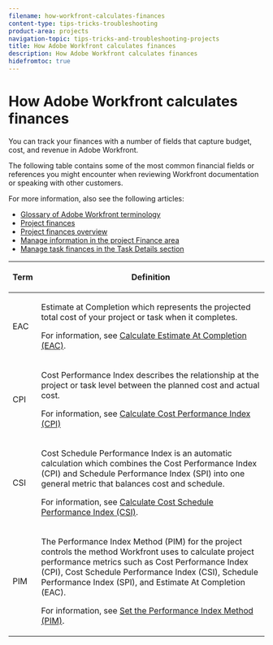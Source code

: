 ```yaml
---
filename: how-workfront-calculates-finances
content-type: tips-tricks-troubleshooting
product-area: projects
navigation-topic: tips-tricks-and-troubleshooting-projects
title: How Adobe Workfront calculates finances
description: How Adobe Workfront calculates finances
hidefromtoc: true
---
```


# How Adobe Workfront calculates finances

<!--
<p data-mc-conditions="QuicksilverOrClassic.Draft mode">(NOTE: This should be moved to Project Finances when it's been improved)</p>
-->

<!--
<p data-mc-conditions="QuicksilverOrClassic.Draft mode">(drafted articles because info moved to the glossary and to the Project&nbsp;Finances Overview article)</p>
-->

You can track your finances with a number of fields that capture budget, cost, and revenue in&nbsp;Adobe Workfront.

The following table contains some of the most common financial fields or references you might encounter when reviewing Workfront documentation or speaking with other customers.

For more information, also see the following articles:

* [Glossary of Adobe Workfront terminology](../../../workfront-basics/navigate-workfront/workfront-navigation/workfront-terminology-glossary.md) 
* [Project finances](../../../manage-work/projects/project-finances/project-finances-overview.md) 
* [Project finances overview](../../../manage-work/projects/project-finances/project-finances-overview-1.md) 
* [Manage information in the project Finance area](../../../manage-work/projects/project-finances/manage-project-finance-area.md) 
* [Manage task finances in the Task Details section](../../../manage-work/tasks/manage-tasks/task-finances-in-details.md)

<table cellspacing="15"> 
 <col> 
 <col> 
 <thead> 
  <tr> 
   <th> <p><strong>Term</strong> </p> </th> 
   <th> <p><strong>Definition</strong> </p> </th> 
  </tr> 
 </thead> 
 <tbody> <!--
   <tr data-mc-conditions="QuicksilverOrClassic.Draft mode"> 
    <td> <p>Actual Hours</p> </td> 
    <td> <p>The hours recorded against the task (via Log Hours button).</p> <p><code>For parent tasks = children Actual Hours + Actual Hours on the parent task. For projects = Actual Hours logged on the project +Actual Hours logged on standalone or children tasks in the project</code> </p> <p class="example" data-mc-autonum="<b>Example: </b>"><span class="autonumber"><span><b>Example: </b></span></span> If from the Updates tab for Task 1, you click ‘Log Time’ and enter 25 hours, the Actual Hours = 25. </p> </td> 
   </tr>
  --> <!--
   <tr data-mc-conditions="QuicksilverOrClassic.Draft mode"> 
    <td> <p>Actual Labor Cost</p> </td> 
    <td> <p>The result of multiplying the actual hours by the rate. </p> <br> <p class="example" data-mc-autonum="<b>Example: </b>"><span class="autonumber"><span><b>Example: </b></span></span>If the task is set up such that the Cost Type = ‘User Hourly’ (Task Details&gt;Finance) and the user’s cost/hr on their profile is $100.00/hr, then if you record 5 actual hours, the Actual Labor Cost = $500.00. </p> </td> 
   </tr>
  --> <!--
   <tr data-mc-conditions="QuicksilverOrClassic.Draft mode"> 
    <td> <p>(Incurred)&nbsp;Actual Expense Cost</p> </td> 
    <td> <p>The sum of the Actual Amount field for all expenses where the Actual Amount field &gt; 0.</p> <br> <p class="example" data-mc-autonum="<b>Example: </b>"><span class="autonumber"><span><b>Example: </b></span></span> If you create an expense for Task 1 and enter $600.00 in the Actual Amount field, the Incurred Actual Expense Cost for this task is $600.00. </p> <br> <p>Important: If the value in the Actual Amount field for an expense is negative, the system will ignore that expense record. For example, if the value in the Planned Amount field is $200.00 but the value in the Actual Amount field is -$300.00, the system will ignore this entire expense record which means you would not include the $200.00 planned value or the -$300.00 actual value in any calculations. </p> </td> 
   </tr>
  --> <!--
   <tr data-mc-conditions="QuicksilverOrClassic.Draft mode"> 
    <td> <p>(Incurred) Planned Expense Cost </p> </td> 
    <td> <p>The sum of the Planned Amount field for all expenses where the Actual Amount field &gt; 0.</p> <p class="example" data-mc-autonum="<b>Example: </b>"><span class="autonumber"><span><b>Example: </b></span></span> If you create an expense for Task 1 and enter $500.00 in the Planned Amount field and an amount &gt; 0 in the Actual Amount field (i.e. $600.00), the Incurred Planned Expense Cost for this task is $500.00. </p> </td> 
   </tr>
  --> <!--
   <tr data-mc-conditions="QuicksilverOrClassic.Draft mode"> 
    <td> <p>(Not Incurred) Planned Expense</p> </td> 
    <td> <p>The sum of the Planned Amount field for all expenses where the Actual Amount field = 0.</p> <br> <p class="example" data-mc-autonum="<b>Example: </b>"><span class="autonumber"><span><b>Example: </b></span></span> If you create two expenses for Task 1 where for the first expense the value in the Planned Amount field is $500.00 and the value in the Actual Amount is $600.00 and for the second expense, the value in the Planned Amount field is $300.00 and the value of the Actual Amount field is $0.00, the value of the Not Incurred Planned Expense for this task is $300.00. </p> </td> 
   </tr>
  --> <!--
   <tr data-mc-conditions="QuicksilverOrClassic.Draft mode"> 
    <td> <p>Percent Complete</p> </td> 
    <td> <p>The value entered into the Percent Complete field for a task.</p> </td> 
   </tr>
  --> <!--
   <tr data-mc-conditions="QuicksilverOrClassic.Draft mode"> 
    <td> <p>Planned Hours</p> </td> 
    <td> <p>The value entered into the Planned Hours field on the task (i.e. 10 Hours)</p> </td> 
   </tr>
  --> <!--
   <tr data-mc-conditions="QuicksilverOrClassic.Draft mode"> 
    <td> <p>Planned Labor Cost</p> </td> 
    <td> <p>The result of multiplying the planned hours by the rate. </p> <br> <p class="example" data-mc-autonum="<b>Example: </b>"><span class="autonumber"><span><b>Example: </b></span></span> If the task is set up such that the Cost Type = ‘User Hourly’ (Task Details&gt;Finance) and the user’s cost/hr on their profile is $100.00/hr, then if you record 10 planned hours, the Planned Labor Cost = $1,000.00. </p> </td> 
   </tr>
  --> <!--
   <tr data-mc-conditions="QuicksilverOrClassic.Draft mode"> 
    <td> Total Budgeted Cost Work Performed</td> 
    <td> <p>The result of multiplying the budgeted cost of the work planned (Budgeted Cost) and the percent of the task that has been completed so far.</p> <p>For a non-parent task:<br><code>TotalBudgetedCostWorkPerformed = Planned Hours * (Percent Complete/100)</code><br>For a parent task:<br><code>TotalBudgetedCostWorkPerformed = the sum of the TotalBudgetedCostWorkPerformed field for all direct child tasks</code><br>For a project:<br><code>TotalBudgetedCostWorkPerformed = the sum of the TotalBudgetedCostWorkPerformed field for all top-level tasks (parents and standalone tasks)</code> </p> </td> 
   </tr>
  --> 
  <tr> 
   <td>EAC</td> 
   <td> <p>Estimate at Completion which represents the projected total cost of your project or task when it completes.</p> <p>For information, see <a href="../../../manage-work/projects/project-finances/calculate-eac.md" class="MCXref xref">Calculate Estimate At Completion (EAC)</a>.</p> </td> 
  </tr> 
  <tr> 
   <td>CPI</td> 
   <td> <p>Cost Performance Index describes the relationship at the project or task level between the planned cost and actual cost.</p> <p>For information, see <a href="../../../manage-work/projects/project-finances/calculate-cpi.md" class="MCXref xref">Calculate Cost Performance Index (CPI)</a></p> </td> 
  </tr> 
  <tr> 
   <td>CSI</td> 
   <td> <p>Cost Schedule Performance Index is an automatic calculation which combines the Cost Performance Index (CPI) and Schedule Performance Index (SPI) into one general metric that balances cost and schedule. </p> <p>For information, see <a href="../../../manage-work/projects/project-finances/calculate-csi.md" class="MCXref xref">Calculate Cost Schedule Performance Index (CSI)</a>. </p> </td> 
  </tr> 
  <tr> 
   <td>PIM</td> 
   <td> <p>The Performance Index Method (PIM) for the project controls the method Workfront uses to calculate project performance metrics such as Cost Performance Index (CPI), Cost Schedule Performance Index (CSI), Schedule Performance Index (SPI), and Estimate At Completion (EAC).</p> <p>For information, see <a href="../../../manage-work/projects/project-finances/set-pim.md" class="MCXref xref">Set the Performance Index Method (PIM)</a>. </p> </td> 
  </tr> 
 </tbody> 
</table>

&nbsp;

<!--
<div data-mc-conditions="QuicksilverOrClassic.Draft mode">
<h2>Differences between the two EAC methods</h2>
<p>(NOTE: drafted and replaced this with links from the table and in the intro. Will replace the article with another table with ALL the financial field - work in progress - backlog!) </p>
<p>There are two methods for calculating EAC:</p>
<ul>
<li><a href="#calculate-eac-at-project-level" class="MCXref xref">Calculate EAC at project level</a> </li>
<li><a href="#caculate-eac-as-a-roll-up-from-tasks" class="MCXref xref">Caculate EAC as a roll up from tasks</a> </li>
</ul>
<h3 id="calculate-eac-at-project-level"><a name="Calculat"></a>Calculate EAC at project level</h3>
<ul>
<li> EAC for the parent task and project are determined by entering the actual hours/actual labor cost into the EAC Formulas </li>
<li><em> Includes </em> Actual Hours/ Costs and expenses added directly to the parent task or project </li>
</ul>
<h3 id="caculate-eac-as-a-roll-up-from-tasks"><a name="Caculate"></a>Caculate EAC as a roll up from tasks</h3>
<ul>
<li> EAC for the parent task and project are determined by summing up the EAC for each <em> direct </em> child task </li>
<li><em> Excludes </em> Actual Hours and expenses added directly to the parent task or project </li>
</ul>
<h2><a name="Formulas"></a>Formulas</h2>
<ul>
<li><a href="#PIM-Hour-Based" class="MCXref xref">How Adobe Workfront calculates finances </a> </li>
<li><a href="#PIM-Cost-Based" class="MCXref xref">How Adobe Workfront calculates finances </a> </li>
</ul>
<h3><a name="PIM-Hour-Based_section-1"></a>PIM= Hour-Based</h3>
<h4><strong>TotalBudgetedCostWorkPerformed</strong> </h4>
<ul>
<li><strong>For a non-parent task</strong>: <code>TotalBudgetedCostWorkPerformed = Planned Hours * (Percent Complete/100)</code></li>
<li><strong>For a parent task:</strong> <code>TotalBudgetedCostWorkPerformed = the sum of the TotalBudgetedCostWorkPerformed field for all single children tasks</code></li>
<li> <p><strong>For a project:</strong> <code>TotalBudgetedCostWorkPerformed = the sum of the TotalBudgetedCostWorkPerformed field for all top-level tasks</code> </p> <note type="note">
This includes only first level parents, not secondary level parents, etc.
</note> </li>
</ul>
<h4><strong>CPI</strong> </h4>
<p><em> IF </em> Actual Hours > 0 <em> THEN </em><![CDATA[
]]><code>CPI = TotalBudgetedCostWorkPerformed / Actual Hours </code><![CDATA[    ]]></p>
<p><em> ELSE </em> CPI = 1 </p>
<p><strong>EAC</strong> </p>
<p><em> IF </em> CPI <> 0 <em> THEN </em> EAC = Planned Hours / CPI </p>
<p><em> ELSE </em> EAC = Planned Hours + Actual Hours </p>
<h3><a name="PIM-Cost-Based_section-1"></a>PIM= Cost-Based</h3>
<h4><strong>TotalBudgetedCostWorkPerformed</strong> </h4>
<p><strong>For a non parent task</strong> : <code>TotalBudgetedCostWorkPerformed = Planned Labor Cost * (Percent Complete/100)</code></p>
<p><strong>For a parent task:</strong> <code>TotalBudgetedCostWorkPerformed = the sum of the TotalBudgetedCostWorkPerformed field for all direct child tasks</code></p>
<p><strong>For a project:</strong> <code>TotalBudgetedCostWorkPerformed = the sum of the TotalBudgetedCostWorkPerformed field for all top-level tasks</code></p>
<h4><strong>CPI</strong> </h4>
<p><em> IF </em> Actual Labor Cost + IncurredActualExpenseCost <> 0 <em> THEN </em><![CDATA[
]]><code> CPI = (TotalBudgetedCostWorkPerformed + IncurredPlannedExpenseCost) / (ActualLaborCost + IncurredActualExpenseCost)</code><![CDATA[
]]></p>
<p><em> ELSE </em> CPI = CPI_Labor </p>
<h4><strong>EAC</strong> </h4>
<p><strong>EAC</strong> = <strong>EAC Labor</strong> + <strong>EAC Expense</strong><strong></strong> </p>
<p> For EAC Labor, we first need to determine CPI_Labor. </p>
<p><strong>CPI_Labor</strong> = IF Actual Labor Cost <> 0 THEN <code>CPI_Labor = TotalBudgetedCostWorkPerformed / Actual Labor Cost</code><![CDATA[
]]></p>
<p> ELSE CPI_Labor = 1 <strong></strong> </p>
<p><strong>EAC Labor</strong> = <em> IF </em> CPI_Labor <> 0 <em> THEN </em><![CDATA[
]]><code>EAC Labor = Planned Labor Cost / CPI_Labor </code></p>
<p><em> ELSE </em><![CDATA[
]]><code>EAC Labor = Planned Labor Cost + Actual Labor Cost </code></p>
<p><strong>EAC Expense</strong><![CDATA[
]]><code>= IncurredActualExpenseCost + NotIncurredPlannedExpense</code><![CDATA[
]]></p>
</div>
-->

